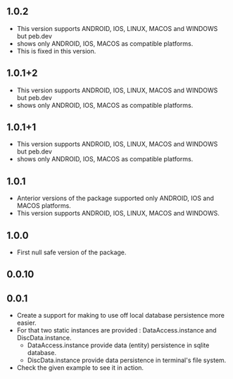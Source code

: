 ## 1.0.2
* This version supports ANDROID, IOS, LINUX, MACOS and WINDOWS but peb.dev
* shows only ANDROID, IOS, MACOS as compatible platforms.
* This is fixed in this version.

## 1.0.1+2
* This version supports ANDROID, IOS, LINUX, MACOS and WINDOWS but peb.dev 
* shows only ANDROID, IOS, MACOS as compatible platforms.

## 1.0.1+1
* This version supports ANDROID, IOS, LINUX, MACOS and WINDOWS but peb.dev
* shows only ANDROID, IOS, MACOS as compatible platforms.

## 1.0.1
* Anterior versions of the package supported only ANDROID, IOS and MACOS platforms.
* This version supports ANDROID, IOS, LINUX, MACOS and WINDOWS.

## 1.0.0
* First null safe version of the package.

## 0.0.10

## 0.0.1
* Create a support for making to use off local database persistence more easier.
* For that two static instances are provided : DataAccess.instance and DiscData.instance.
  - DataAccess.instance provide data (entity) persistence in sqlite database.
  - DiscData.instance provide data persistence in terminal's file system.
* Check the given example to see it in action.

